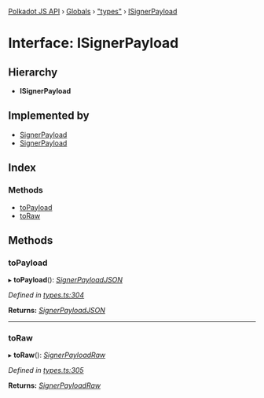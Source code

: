 [Polkadot JS API](../README.md) › [Globals](../globals.md) › ["types"](../modules/_types_.md) › [ISignerPayload](_types_.isignerpayload.md)

# Interface: ISignerPayload

## Hierarchy

* **ISignerPayload**

## Implemented by

* [SignerPayload](_interfaces_runtime_types_.signerpayload.md)
* [SignerPayload](../classes/_primitive_extrinsic_signerpayload_.signerpayload.md)

## Index

### Methods

* [toPayload](_types_.isignerpayload.md#topayload)
* [toRaw](_types_.isignerpayload.md#toraw)

## Methods

###  toPayload

▸ **toPayload**(): *[SignerPayloadJSON](_types_.signerpayloadjson.md)*

*Defined in [types.ts:304](https://github.com/polkadot-js/api/blob/022c7ea645/packages/types/src/types.ts#L304)*

**Returns:** *[SignerPayloadJSON](_types_.signerpayloadjson.md)*

___

###  toRaw

▸ **toRaw**(): *[SignerPayloadRaw](_types_.signerpayloadraw.md)*

*Defined in [types.ts:305](https://github.com/polkadot-js/api/blob/022c7ea645/packages/types/src/types.ts#L305)*

**Returns:** *[SignerPayloadRaw](_types_.signerpayloadraw.md)*
